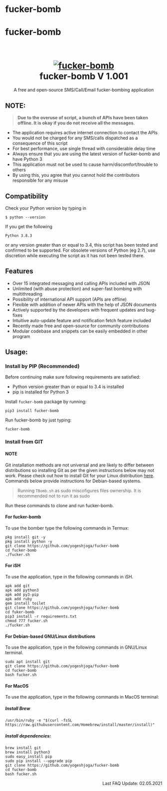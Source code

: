 # fucker-bomb
# fucker-bomb
<h1 align="center">
  <br>
  <a href="https://github.com/yogeshjoga/fucker-bomb"><img src="yogib.png" alt="fucker-bomb"></a>
  <br>
  fucker-bomb V 1.001
    <br>
</h1>


<p align="center">A free and open-source SMS/Call/Email fucker-bombing application</p>

## NOTE:


> **Due to the overuse of script, a bunch of APIs have been taken offline. It is okay if you do not receive all the messages.**


- The application requires active internet connection to contact the APIs
- You would not be charged for any SMS/calls dispatched as a consequence of this script
- For best performance, use single thread with considerable delay time
- Always ensure that you are using the latest version of fucker-bomb and have Python 3
- This application must not be used to cause harm/discomfort/trouble to others
- By using this, you agree that you cannot hold the contributors responsible for any misuse

## Compatibility
Check your Python version by typing in
```shell script
$ python --version
```
If you get the following
```shell script
Python 3.8.3
```
or any version greater than or equal to 3.4, this script has been tested and confirmed to be supported. For obsolete versions of Python (eg 2.7), use discretion while executing the script as it has not been tested there.

## Features

- Over 15 integrated messaging and calling APIs included with JSON
- Unlimited (with abuse protection) and super-fast bombing with multithreading
- Possibility of international API support (APIs are offline)
- Flexible with addition of newer APIs with the help of JSON documents
- Actively supported by the developers with frequent updates and bug-fixes
- Intuitive auto-update feature and notification fetch feature included
- Recently made free and open-source for community contributions
- Modular codebase and snippets can be easily embedded in other program


## Usage:

### Install by PIP (Recommended)

Before continuing make sure following requirements are satisfied:

- Python version greater than or equal to 3.4 is installed
- pip is installed for Python 3

Install `fucker-bomb` package by running:

```shell script
pip3 install fucker-bomb
```

Run fucker-bomb by just typing:
```shell script
fucker-bomb
```

### Install from GIT

#### NOTE

Git installation methods are not universal and are likely to differ between distributions so installing Git as per the given instructions below may not work. Please check out how to install Git for your Linux distribution [here](https://git-scm.com/). Commands below provide instructions for Debian-based systems.

>Running `TBomb.sh` as sudo miscofigures files ownership. It is recommended not to run it as sudo

Run these commands to clone and run fucker-bomb.

#### For fucker-bomb

To use the bomber type the following commands in Termux:
```shell script
pkg install git -y
pkg install python -y
git clone https://github.com/yogeshjoga/fucker-bomb
cd fucker-bomb
./fucker.sh
```

#### For iSH

To use the application, type in the following commands in iSH.
```shell script
apk add git
apk add python3
apk add py3-pip
apk add ruby
gem install toilet
git clone https://github.com/yogeshjoga/fucker-bomb
cd fuker-bomb
pip3 install -r requirements.txt
chmod 777 fucker.sh
./fucker.sh
```

#### For Debian-based GNU/Linux distributions

To use the application, type in the following commands in GNU/Linux terminal.
```shell script
sudo apt install git
git clone https://github.com/yogeshjoga/fucker-bomb
cd fucker-bomb
bash fucker.sh
```

#### For MacOS

To use the application, type in the following commands in MacOS terminal:

##### Install Brew

```shell script
/usr/bin/ruby -e "$(curl -fsSL https://raw.githubusercontent.com/Homebrew/install/master/install)"
````

##### Install dependencies:

```shell script
brew install git
brew install python3
sudo easy_install pip
sudo pip install --upgrade pip
git clone https://github.com/yogeshjoga/fucker-bomb
cd fucker-bomb
bash fucker.sh
```
<p align="right"> Last FAQ Update: 02.05.2021 </p>
